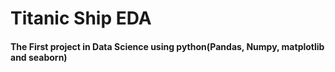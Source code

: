 <h1> Titanic Ship EDA </h1>
<h4> The First project in Data Science using python(Pandas, Numpy, matplotlib and seaborn)
<br>

